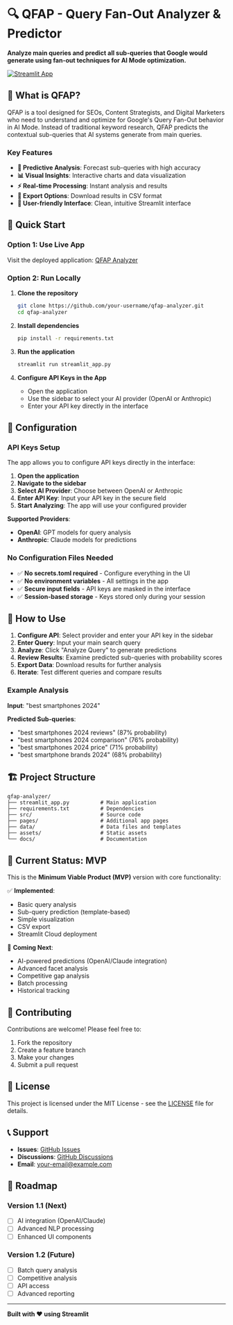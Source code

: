 # 🔍 QFAP - Query Fan-Out Analyzer & Predictor

**Analyze main queries and predict all sub-queries that Google would generate using fan-out techniques for AI Mode optimization.**

[![Streamlit App](https://static.streamlit.io/badges/streamlit_badge_black_white.svg)](https://your-app-url.streamlit.app)

## 🎯 What is QFAP?

QFAP is a tool designed for SEOs, Content Strategists, and Digital Marketers who need to understand and optimize for Google's Query Fan-Out behavior in AI Mode. Instead of traditional keyword research, QFAP predicts the contextual sub-queries that AI systems generate from main queries.

### Key Features

- **🔮 Predictive Analysis**: Forecast sub-queries with high accuracy
- **📊 Visual Insights**: Interactive charts and data visualization  
- **⚡ Real-time Processing**: Instant analysis and results
- **📁 Export Options**: Download results in CSV format
- **🎨 User-friendly Interface**: Clean, intuitive Streamlit interface

## 🚀 Quick Start

### Option 1: Use Live App
Visit the deployed application: [QFAP Analyzer](https://your-app-url.streamlit.app)

### Option 2: Run Locally

1. **Clone the repository**
   ```bash
   git clone https://github.com/your-username/qfap-analyzer.git
   cd qfap-analyzer
   ```

2. **Install dependencies**
   ```bash
   pip install -r requirements.txt
   ```

3. **Run the application**
   ```bash
   streamlit run streamlit_app.py
   ```

4. **Configure API Keys in the App**
   - Open the application
   - Use the sidebar to select your AI provider (OpenAI or Anthropic)
   - Enter your API key directly in the interface

## 🔧 Configuration

### API Keys Setup

The app allows you to configure API keys directly in the interface:

1. **Open the application**
2. **Navigate to the sidebar**  
3. **Select AI Provider**: Choose between OpenAI or Anthropic
4. **Enter API Key**: Input your API key in the secure field
5. **Start Analyzing**: The app will use your configured provider

**Supported Providers**:
- **OpenAI**: GPT models for query analysis
- **Anthropic**: Claude models for predictions

### No Configuration Files Needed

- ✅ **No secrets.toml required** - Configure everything in the UI
- ✅ **No environment variables** - All settings in the app
- ✅ **Secure input fields** - API keys are masked in the interface
- ✅ **Session-based storage** - Keys stored only during your session

## 📖 How to Use

1. **Configure API**: Select provider and enter your API key in the sidebar
2. **Enter Query**: Input your main search query
3. **Analyze**: Click "Analyze Query" to generate predictions  
4. **Review Results**: Examine predicted sub-queries with probability scores
5. **Export Data**: Download results for further analysis
6. **Iterate**: Test different queries and compare results

### Example Analysis

**Input**: "best smartphones 2024"

**Predicted Sub-queries**:
- "best smartphones 2024 reviews" (87% probability)
- "best smartphones 2024 comparison" (76% probability)  
- "best smartphones 2024 price" (71% probability)
- "best smartphone brands 2024" (68% probability)

## 🏗️ Project Structure

```
qfap-analyzer/
├── streamlit_app.py          # Main application
├── requirements.txt          # Dependencies
├── src/                      # Source code
├── pages/                    # Additional app pages
├── data/                     # Data files and templates
├── assets/                   # Static assets
└── docs/                     # Documentation
```

## 🚦 Current Status: MVP

This is the **Minimum Viable Product (MVP)** version with core functionality:

✅ **Implemented**:
- Basic query analysis
- Sub-query prediction (template-based)
- Simple visualization
- CSV export
- Streamlit Cloud deployment

🔄 **Coming Next**:
- AI-powered predictions (OpenAI/Claude integration)
- Advanced facet analysis
- Competitive gap analysis
- Batch processing
- Historical tracking

## 🤝 Contributing

Contributions are welcome! Please feel free to:

1. Fork the repository
2. Create a feature branch
3. Make your changes
4. Submit a pull request

## 📝 License

This project is licensed under the MIT License - see the [LICENSE](LICENSE) file for details.

## 📞 Support

- **Issues**: [GitHub Issues](https://github.com/your-username/qfap-analyzer/issues)
- **Discussions**: [GitHub Discussions](https://github.com/your-username/qfap-analyzer/discussions)
- **Email**: your-email@example.com

## 🎯 Roadmap

### Version 1.1 (Next)
- [ ] AI integration (OpenAI/Claude)
- [ ] Advanced NLP processing
- [ ] Enhanced UI components

### Version 1.2 (Future)
- [ ] Batch query analysis
- [ ] Competitive analysis
- [ ] API access
- [ ] Advanced reporting

---

**Built with ❤️ using Streamlit**
